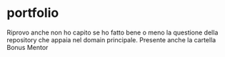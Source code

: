 # portfolio
Riprovo anche non ho capito se ho fatto bene o meno la questione della repository che appaia nel domain principale.
Presente anche la cartella Bonus Mentor
